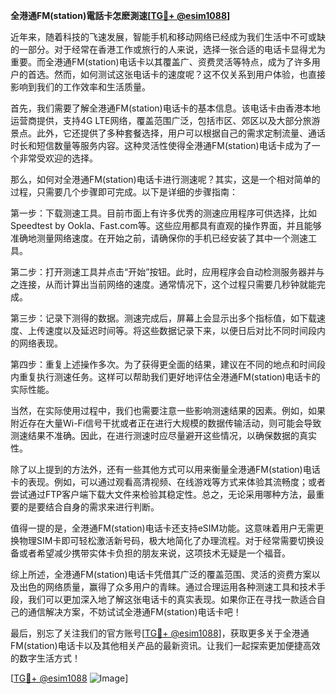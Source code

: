 **全港通FM(station)電話卡怎麽測速[[TG💪+ @esim1088](https://t.me/s/esim1088)]**

近年来，随着科技的飞速发展，智能手机和移动网络已经成为我们生活中不可或缺的一部分。对于经常在香港工作或旅行的人来说，选择一张合适的电话卡显得尤为重要。而全港通FM(station)电话卡以其覆盖广、资费灵活等特点，成为了许多用户的首选。然而，如何测试这张电话卡的速度呢？这不仅关系到用户体验，也直接影响到我们的工作效率和生活质量。

首先，我们需要了解全港通FM(station)电话卡的基本信息。该电话卡由香港本地运营商提供，支持4G LTE网络，覆盖范围广泛，包括市区、郊区以及大部分旅游景点。此外，它还提供了多种套餐选择，用户可以根据自己的需求定制流量、通话时长和短信数量等服务内容。这种灵活性使得全港通FM(station)电话卡成为了一个非常受欢迎的选择。

那么，如何对全港通FM(station)电话卡进行测速呢？其实，这是一个相对简单的过程，只需要几个步骤即可完成。以下是详细的步骤指南：

第一步：下载测速工具。目前市面上有许多优秀的测速应用程序可供选择，比如Speedtest by Ookla、Fast.com等。这些应用都具有直观的操作界面，并且能够准确地测量网络速度。在开始之前，请确保你的手机已经安装了其中一个测速工具。

第二步：打开测速工具并点击“开始”按钮。此时，应用程序会自动检测服务器并与之连接，从而计算出当前网络的速度。通常情况下，这个过程只需要几秒钟就能完成。

第三步：记录下测得的数据。测速完成后，屏幕上会显示出多个指标值，如下载速度、上传速度以及延迟时间等。将这些数据记录下来，以便日后对比不同时间段内的网络表现。

第四步：重复上述操作多次。为了获得更全面的结果，建议在不同的地点和时间段内重复执行测速任务。这样可以帮助我们更好地评估全港通FM(station)电话卡的实际性能。

当然，在实际使用过程中，我们也需要注意一些影响测速结果的因素。例如，如果附近存在大量Wi-Fi信号干扰或者正在进行大规模的数据传输活动，则可能会导致测速结果不准确。因此，在进行测速时应尽量避开这些情况，以确保数据的真实性。

除了以上提到的方法外，还有一些其他方式可以用来衡量全港通FM(station)电话卡的表现。例如，可以通过观看高清视频、在线游戏等方式来体验其流畅度；或者尝试通过FTP客户端下载大文件来检验其稳定性。总之，无论采用哪种方法，最重要的是要结合自身的需求来进行判断。

值得一提的是，全港通FM(station)电话卡还支持eSIM功能。这意味着用户无需更换物理SIM卡即可轻松激活新号码，极大地简化了办理流程。对于经常需要切换设备或者希望减少携带实体卡负担的朋友来说，这项技术无疑是一个福音。

综上所述，全港通FM(station)电话卡凭借其广泛的覆盖范围、灵活的资费方案以及出色的网络质量，赢得了众多用户的青睐。通过合理运用各种测速工具和技术手段，我们可以更加深入地了解这张电话卡的真实表现。如果你正在寻找一款适合自己的通信解决方案，不妨试试全港通FM(station)电话卡吧！

最后，别忘了关注我们的官方账号[[TG💪+ @esim1088](https://t.me/s/esim1088)]，获取更多关于全港通FM(station)电话卡以及其他相关产品的最新资讯。让我们一起探索更加便捷高效的数字生活方式！

[[TG💪+ @esim1088](https://t.me/s/esim1088) ![Image](https://i.postimg.cc/4NQfJmqS/Snipaste-2025-05-13-00-14-12.png)]
